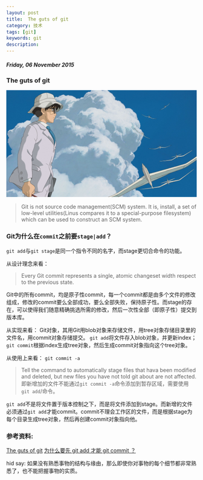 ```yaml
---
layout: post
title:  The guts of git
category: 技术
tags: [git]
keywords: git
description:
---
```


##### Friday, 06 November 2015

### The guts of git

![起风了](/../../assets/img/tech/2015/Hayao_Miyazaki_2.jpg)

> Git is not source code management(SCM) system. It is, install, a set of low-level utilities(Linus compares it to a special-purpose filesystem) which can be used to construct an SCM system.

### Git为什么在`commit`之前要`stage|add`？

 `git add`与`git stage`是同一个指令不同的名字，而stage更切合命令的功能。

从设计理念来看：

> Every Git commit represents a single, atomic changeset width respect to the previous state.

Git中的所有commit，均是原子性commit，每一个commit都是由多个文件的修改组成，修改的commit要么全部成功，要么全部失败，保持原子性。而stage的存在，可以使得我们随意精确挑选所需的修改，然后一次性全部（即原子性）提交到版本库。

从实现来看：
Git对象，其用Git用blob对象来存储文件，用tree对象存储目录里的文件名，用commit对象存储提交。
`git add`将文件存入blob对象，并更新index；
`git commit`根据index生成tree对象，然后生成commit对象指向这个tree对象。

从使用上来看：
`git commit -a`
> Tell the command to automatically stage files  that hava been modified and deleted, but new files you have not told git about are not affected.
即新增加的文件不能通过`git commit -a`命令添加到暂存区域，需要使用`git add`/命令。

`git add`不是将文件置于版本控制之下，而是将文件添加到stage。而新增的文件必须通过`git add`才能commit。commit不理会工作区的文件，而是根据stage为每个目录生成tree对象，然后再创建commit对象指向他。

### 参考资料:
[The guts of git](http://lwn.net/Articles/131657/)
[为什么要先 git add 才能 git commit ？](http://www.zhihu.com/question/19946553)

hid say: 如果没有熟悉事物的结构与缘由，那么即使你对事物的每个细节都非常熟悉了，也不能把握事物的实质。




